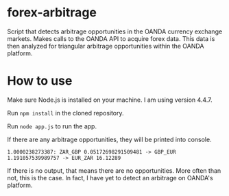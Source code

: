 # forex-arbitrage
Script that detects arbitrage opportunities in the OANDA currency exchange markets.
Makes calls to the OANDA API to acquire forex data. This data is then analyzed for triangular arbitrage opportunities within the OANDA platform.

# How to use
Make sure Node.js is installed on your machine. I am using version 4.4.7.

Run `npm install` in the cloned repository.

Run `node app.js` to run the app.

If there are any arbitrage opportunities, they will be printed into console. 

`1.0000238273387: ZAR_GBP 0.05172698291509481 -> GBP_EUR 1.191057539989757 -> EUR_ZAR 16.12289`

If there is no output, that means there are no opportunities. More often than not, this is the case. In fact, I have yet to detect an arbitrage on OANDA's platform.
